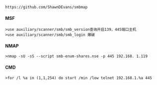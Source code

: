 	https://github.com/ShawnDEvans/smbmap
 #### MSF
	>use auxiliary/scanner/smb/smb_version查询开启139，445端口主机
	>use auxiliary/scanner/smb/smb_login 爆破
 #### NMAP
	>nmap -sU -sS --script smb-enum-shares.nse -p 445 192.168. 1.119
 #### CMD
	>for /l %a in (1,1,254) do start /min /low telnet 192.168.1.%a 445
